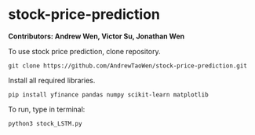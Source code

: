 # stock-price-prediction

**Contributors: Andrew Wen, Victor Su, Jonathan Wen**

To use stock price prediction, clone repository.
```
git clone https://github.com/AndrewTaoWen/stock-price-prediction.git
```

Install all required libraries. 
```
pip install yfinance pandas numpy scikit-learn matplotlib 
```

To run, type in terminal:
```
python3 stock_LSTM.py
```

